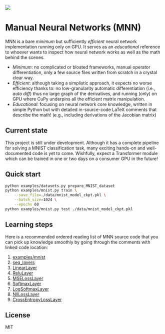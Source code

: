 ![](https://static.simpsonswiki.com/images/thumb/1/19/Noir_Homer.png/339px-Noir_Homer.png)
# Manual Neural Networks (MNN)
MNN is a bare *minimum* but sufficiently *efficient* neural network implementation running only on GPU.
It serves as an *educational* reference to whoever wants to inspect how neural network works as well as the math behind the scenes.

* *Minimum*: no complicated or bloated frameworks, manual operator differentiation, only a few source files written from scratch in a crystal clear way.
* *Efficient*: although taking a simplistic approach, it expects no worse efficiency thanks to: no low-granularity automatic differentiation (i.e., *auto diff*) thus no large graph of the derivatives, and running (only) on GPU where CuPy underpins all the efficient matrix manipulation.
* *Educational*: focusing on neural network core knowledge, written in simple Python but with detailed in-source-code LaTeX comments that describe the math! (e.g., including derivations of the Jacobian matrix)

## Current state
This project is still under development.
Although it has a complete pipeline for solving a MNIST classification task, many exciting hands-on and well-documented code is yet to come.
Wishfully, expect a Transformer module which can be trained in one or two days on a consumer GPU in the future!

## Quick start
```sh
python examples/datasets.py prepare_MNIST_dataset
python examples/mnist.py train \
    --save_file=./data/mnist_model_ckpt.pkl \
    --batch_size=1024 \
    --epochs 60
python examples/mnist.py test ./data/mnist_model_ckpt.pkl 
```

## Learning steps
Here is a recommended ordered reading list of MNN source code that you can pick up knowledge smoothly by going through the comments with linked code location:

1. [examples/mnist](examples/mnist.py)
1. [seq_layers](docs/mnn.seq_layers.md)
1. [LinearLayer](docs/mnn.layer.LinearLayer.md)
1. [ReluLayer](docs/mnn.layer.ReluLayer.md)
1. [MSELossLayer](docs/mnn.layer.MSELossLayer.md)
1. [SoftmaxLayer](docs/mnn.layer.SoftmaxLayer.md)
1. [LogSoftmaxLayer](docs/mnn.layer.LogSoftmaxLayer.md)
1. [NllLossLayer](docs/mnn.layer.NllLossLayer.md)
1. [CrossEntropyLossLayer](docs/mnn.layer.CrossEntropyLossLayer.md)

## License
MIT
